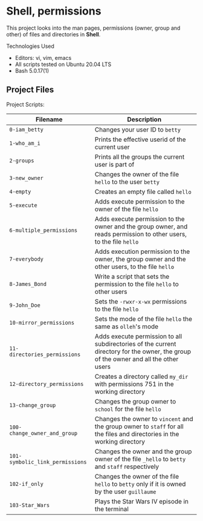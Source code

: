 # Shell, permissions

This project looks into the man pages, permissions (owner, group and other) of files and directories in **Shell**.

Technologies Used
* Editors: vi, vim, emacs
* All scripts tested on Ubuntu 20.04 LTS
* Bash 5.0.17(1)

## Project Files
Project Scripts:

| Filename | Description |
| -------- | ----------- |
| `0-iam_betty` | Changes your user ID to `betty` |
| `1-who_am_i` | Prints the effective userid of the current user |
| `2-groups` | Prints all the groups the current user is part of |
| `3-new_owner` | Changes the owner of the file `hello` to the user `betty` |
| `4-empty` | Creates an empty file called `hello` |
| `5-execute` | Adds execute permission to the owner of the file `hello` |
| `6-multiple_permissions` | Adds execute permission to the owner and the group owner, and reads permission to other users, to the file `hello` |
| `7-everybody` | Adds execution permission to the owner, the group owner and the other users, to the file `hello` |
| `8-James_Bond` | Write a script that sets the permission to the file `hello` to other users |
| `9-John_Doe` | Sets the `-rwxr-x-wx` permissions to the file `hello` |
| `10-mirror_permissions` | Sets the mode of the file `hello` the same as `olleh`'s mode |
| `11-directories_permissions` | Adds execute permission to all subdirectories of the current directory for the owner, the group of the owner and all the other users |
| `12-directory_permissions` | Creates a directory called `my_dir` with permissions 751 in the working directory |
| `13-change_group` | Changes the group owner to `school` for the file `hello` |
| `100-change_owner_and_group` | Changes the owner to `vincent` and the group owner to `staff` for all the files and directories in the working directory |
| `101-symbolic_link_permissions` | Changes the owner and the group owner of the file `_hello` to `betty` and `staff` respectively |
| `102-if_only` | Changes the owner of the file `hello` to `betty` only if it is owned by the user `guillaume` |
| `103-Star_Wars` | Plays the Star Wars IV episode in the terminal |
